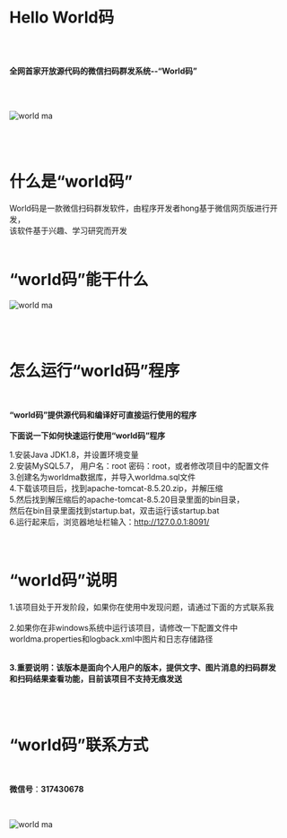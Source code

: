 # Hello World码
<br />
<br />

**全网首家开放源代码的微信扫码群发系统--“World码”**

<br />
<br />

![world ma](https://github.com/shuicheng/worldma/raw/master/img/5.PNG)  

<br />
<br />

# 什么是“world码”
World码是一款微信扫码群发软件，由程序开发者hong基于微信网页版进行开发，<br />
该软件基于兴趣、学习研究而开发
<br />
<br />

# “world码”能干什么

![world ma](https://github.com/shuicheng/worldma/raw/master/img/6.PNG)  

<br />
<br />

# 怎么运行“world码”程序

<br />

**“world码”提供源代码和编译好可直接运行使用的程序**<br />
<br />
**下面说一下如何快速运行使用“world码”程序**<br />

1.安装Java JDK1.8，并设置环境变量<br />
2.安装MySQL5.7， 用户名：root  密码：root，或者修改项目中的配置文件<br />
3.创建名为worldma数据库，并导入worldma.sql文件<br />
4.下载该项目后，找到apache-tomcat-8.5.20.zip，并解压缩<br />
5.然后找到解压缩后的apache-tomcat-8.5.20目录里面的bin目录，<br />
然后在bin目录里面找到startup.bat，双击运行该startup.bat<br />
6.运行起来后，浏览器地址栏输入：http://127.0.0.1:8091/<br />
<br />
<br />

# “world码”说明

1.该项目处于开发阶段，如果你在使用中发现问题，请通过下面的方式联系我<br /><br />
2.如果你在非windows系统中运行该项目，请修改一下配置文件中<br />
worldma.properties和logback.xml中图片和日志存储路径<br />
<br />

**3.重要说明：该版本是面向个人用户的版本，提供文字、图片消息的扫码群发**<br />
**和扫码结果查看功能，目前该项目不支持无痕发送**

<br />
<br />

# “world码”联系方式
<br />

**微信号**：**317430678**

<br />

![world ma](https://github.com/shuicheng/worldma/raw/master/img/hong.png)

<br />
<br />


